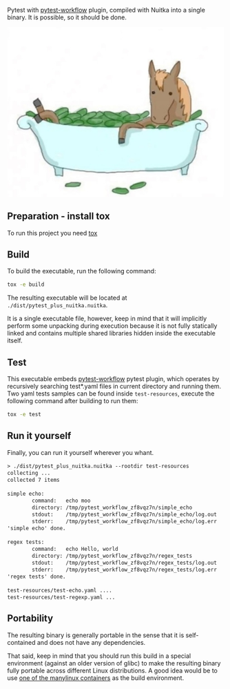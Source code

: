 Pytest with [pytest-workflow](https://github.com/LUMC/pytest-workflow) plugin, compiled with Nuitka into a single binary. It is possible, so it should be done.

![Because...](resources/image.png)

## Preparation - install tox
To run this project you need [tox](https://tox.wiki/en/latest/installation.html)


## Build

To build the executable, run the following command:
```bash
tox -e build
```

The resulting executable will be located at `./dist/pytest_plus_nuitka.nuitka`.

 It is a single executable file, however, keep in mind that it will implicitly perform some unpacking during execution because it is not fully statically linked and contains multiple shared libraries hidden inside the executable itself.


## Test
This executable embeds [pytest-workflow](https://github.com/LUMC/pytest-workflow) pytest plugin, which operates by recursively searching test*.yaml files in current directory and running them.
Two yaml tests samples can be found inside `test-resources`, execute the following command after building to run them:
```bash
tox -e test
```

## Run it yourself
Finally, you can run it yourself wherever you whant.
```
> ./dist/pytest_plus_nuitka.nuitka --rootdir test-resources
collecting ...
collected 7 items

simple echo:
        command:   echo moo
        directory: /tmp/pytest_workflow_zf8vqz7n/simple_echo
        stdout:    /tmp/pytest_workflow_zf8vqz7n/simple_echo/log.out
        stderr:    /tmp/pytest_workflow_zf8vqz7n/simple_echo/log.err
'simple echo' done.

regex tests:
        command:   echo Hello, world
        directory: /tmp/pytest_workflow_zf8vqz7n/regex_tests
        stdout:    /tmp/pytest_workflow_zf8vqz7n/regex_tests/log.out
        stderr:    /tmp/pytest_workflow_zf8vqz7n/regex_tests/log.err
'regex tests' done.

test-resources/test-echo.yaml ....
test-resources/test-regexp.yaml ...
```

## Portability
The resulting binary is generally portable in the sense that it is self-contained and does not have any dependencies.

That said, keep in mind that you should run this build in a special environment (against an older version of glibc) to make the resulting binary fully portable across different Linux distributions. A good idea would be to use [one of the manylinux containers](https://github.com/pypa/manylinux) as the build environment.
